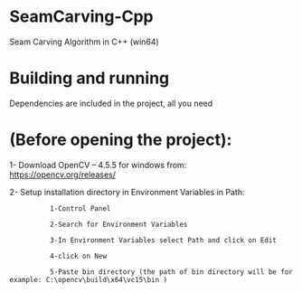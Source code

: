 # SeamCarving-Cpp
 Seam Carving Algorithm in C++ (win64)
 
# Building and running
Dependencies are included in the project, all you need
# (Before opening the project):

1- Download OpenCV – 4.5.5 for windows from: https://opencv.org/releases/

2- Setup installation directory in Environment Variables in Path:
              
              1-Control Panel 
  
              2-Search for Environment Variables 
  
              3-In Environment Variables select Path and click on Edit 
  
              4-click on New 
  
              5-Paste bin directory (the path of bin directory will be for example: C:\opencv\build\x64\vc15\bin )
